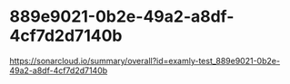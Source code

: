 # 889e9021-0b2e-49a2-a8df-4cf7d2d7140b
https://sonarcloud.io/summary/overall?id=examly-test_889e9021-0b2e-49a2-a8df-4cf7d2d7140b
